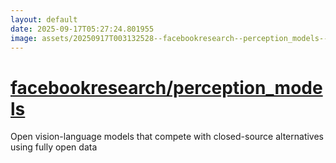 ```yaml
---
layout: default
date: 2025-09-17T05:27:24.801955
image: assets/20250917T003132528--facebookresearch--perception_models--20250917T004145945--cropped.png
---
```


# [facebookresearch/perception_models](https://github.com/facebookresearch/perception_models)

Open vision-language models that compete with closed-source alternatives using fully open data
